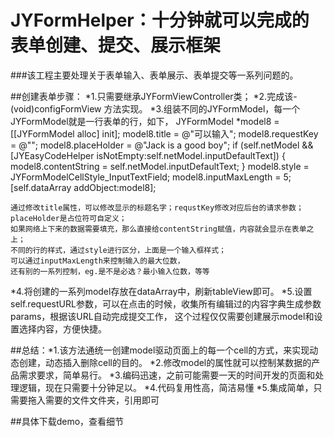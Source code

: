 # JYFormHelper：十分钟就可以完成的表单创建、提交、展示框架
###该工程主要处理关于表单输入、表单展示、表单提交等一系列问题的。

##创建表单步骤：
*1.只需要继承JYFormViewController类；
*2.完成该- (void)configFormView 方法实现。
*3.组装不同的JYFormModel，每一个JYFormModel就是一行表单的行，如下，
    JYFormModel *model8 = [[JYFormModel alloc] init];
    model8.title = @"可以输入";
    model8.requestKey = @"";
    model8.placeHolder = @"Jack is a good boy";
    if (self.netModel && [JYEasyCodeHelper isNotEmpty:self.netModel.inputDefaultText]) {
        model8.contentString = self.netModel.inputDefaultText;
    }
    model8.style = JYFormModelCellStyle_InputTextField;
    model8.inputMaxLength = 5;
    [self.dataArray addObject:model8];
    
    通过修改title属性，可以修改显示的标题名字；requstKey修改对应后台的请求参数；placeHolder是占位符可自定义；
    如果网络上下来的数据需要填充，那么直接给contentString赋值，内容就会显示在表单之上；
    不同的行的样式，通过style进行区分，上面是一个输入框样式；
    可以通过inputMaxLength来控制输入的最大位数，
    还有别的一系列控制，eg.是不是必选？最小输入位数，等等
 *4.将创建的一系列model存放在dataArray中，刷新tableView即可。
 *5.设置self.requestURL参数，可以在点击的时候，收集所有编辑过的内容字典生成参数params，根据该URL自动完成提交工作，
    这个过程仅仅需要创建展示model和设置选择内容，方便快捷。
 
 ##总结：*1.该方法通统一创建model驱动页面上的每一个cell的方式，来实现动态创建，动态插入删除cell的目的。
      *2.修改model的属性就可以控制某数据的产品需求要求，简单易行。
      *3.编码迅速，之前可能需要一天的时间开发的页面和处理逻辑，现在只需要十分钟足以。
      *4.代码复用性高，简洁易懂
      *5.集成简单，只需要拖入需要的文件文件夹，引用即可
      
##具体下载demo，查看细节
